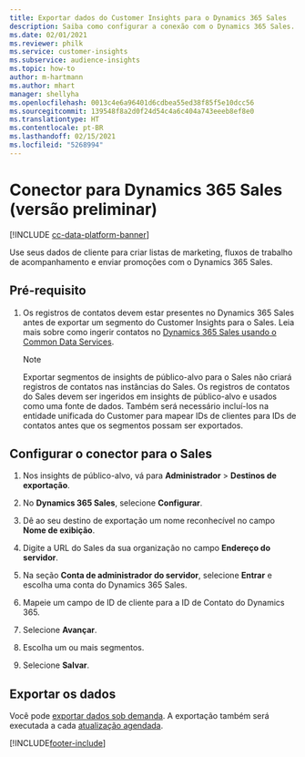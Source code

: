 ```yaml
---
title: Exportar dados do Customer Insights para o Dynamics 365 Sales
description: Saiba como configurar a conexão com o Dynamics 365 Sales.
ms.date: 02/01/2021
ms.reviewer: philk
ms.service: customer-insights
ms.subservice: audience-insights
ms.topic: how-to
author: m-hartmann
ms.author: mhart
manager: shellyha
ms.openlocfilehash: 0013c4e6a96401d6cdbea55ed38f85f5e10dcc56
ms.sourcegitcommit: 139548f8a2d0f24d54c4a6c404a743eeeb8ef8e0
ms.translationtype: HT
ms.contentlocale: pt-BR
ms.lasthandoff: 02/15/2021
ms.locfileid: "5268994"
---
```

# <a name="connector-for-dynamics-365-sales-preview"></a>Conector para Dynamics 365 Sales (versão preliminar)

[!INCLUDE [cc-data-platform-banner](../includes/cc-data-platform-banner.md)]

Use seus dados de cliente para criar listas de marketing, fluxos de trabalho de acompanhamento e enviar promoções com o Dynamics 365 Sales.

## <a name="prerequisite"></a>Pré-requisito

1. Os registros de contatos devem estar presentes no Dynamics 365 Sales antes de exportar um segmento do Customer Insights para o Sales. Leia mais sobre como ingerir contatos no [Dynamics 365 Sales usando o Common Data Services](connect-power-query.md).

   > [!NOTE]
   > Exportar segmentos de insights de público-alvo para o Sales não criará registros de contatos nas instâncias do Sales. Os registros de contatos do Sales devem ser ingeridos em insights de público-alvo e usados como uma fonte de dados. Também será necessário incluí-los na entidade unificada do Customer para mapear IDs de clientes para IDs de contatos antes que os segmentos possam ser exportados.

## <a name="configure-the-connector-for-sales"></a>Configurar o conector para o Sales

1. Nos insights de público-alvo, vá para **Administrador** > **Destinos de exportação**.

1. No **Dynamics 365 Sales**, selecione **Configurar**.

1. Dê ao seu destino de exportação um nome reconhecível no campo **Nome de exibição**.

1. Digite a URL do Sales da sua organização no campo **Endereço do servidor**.

1. Na seção **Conta de administrador do servidor**, selecione **Entrar** e escolha uma conta do Dynamics 365 Sales.

1. Mapeie um campo de ID de cliente para a ID de Contato do Dynamics 365.

1. Selecione **Avançar**.

1. Escolha um ou mais segmentos.

1. Selecione **Salvar**.

## <a name="export-the-data"></a>Exportar os dados

Você pode [exportar dados sob demanda](export-destinations.md). A exportação também será executada a cada [atualização agendada](system.md#schedule-tab).


[!INCLUDE[footer-include](../includes/footer-banner.md)]